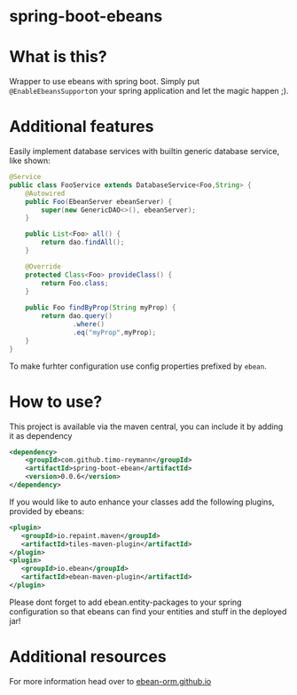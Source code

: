 spring-boot-ebeans
===
# What is this?
Wrapper to use ebeans with spring boot. Simply put ``@EnableEbeansSupport``on your spring application and let the magic happen ;).

# Additional features
Easily implement database services with builtin generic database service, like shown:

````java
@Service
public class FooService extends DatabaseService<Foo,String> {
    @Autowired
    public Foo(EbeanServer ebeanServer) {
        super(new GenericDAO<>(), ebeanServer);
    }

    public List<Foo> all() {
        return dao.findAll();
    }

    @Override
    protected Class<Foo> provideClass() {
        return Foo.class;
    }
    
    public Foo findByProp(String myProp) {
        return dao.query()
                .where()
                .eq("myProp",myProp);
    }
}
````

To make furhter configuration use config properties prefixed by ``ebean``.

# How to use?
This project is available via the maven central,  you can include it by adding it as dependency

```xml
<dependency>
    <groupId>com.github.timo-reymann</groupId>
    <artifactId>spring-boot-ebean</artifactId>
    <version>0.0.6</version>
</dependency>
 ```
 
 If you would like to auto enhance your classes add the following plugins, provided by ebeans:
 
 ```xml
<plugin>
    <groupId>io.repaint.maven</groupId>
    <artifactId>tiles-maven-plugin</artifactId>
</plugin>
<plugin>
    <groupId>io.ebean</groupId>
    <artifactId>ebean-maven-plugin</artifactId>
</plugin>
```

Please dont forget to add ebean.entity-packages to your spring configuration so that ebeans can find your entities and stuff in the deployed jar!


# Additional resources
For more information head over to [ebean-orm.github.io](http://ebean-orm.github.io/)
